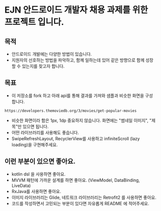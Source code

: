 # EJN 안드로이드 개발자 채용 과제를 위한 프로젝트 입니다.
## 목적
- 안드로이드 개발에는 다양한 방법이 있습니다.
- 지원자의 선호하는 방법을 파악하고, 함께 일하는데 있어 같은 방향으로 함께 성장할 수 있는지를 찾고자 합니다.

## 목표
- 이 저장소를 fork 하고 아래 api를 통해 결과를 가져와 샘플과 비슷한 화면을 구성 합니다.
<pre><code>https://developers.themoviedb.org/3/movies/get-popular-movies</code></pre>
- 비슷한 화면이라 함은 1px, 1dp 중요하지 않습니다. 화면에는 "썸네일 이미지", "제목"만 있으면 됩니다.
- 어떤 라이브러리를 사용해도 좋습니다.
- SwipeRefreshLayout, RecyclerView를 사용하고 infiniteScroll (lazy loading)을 구현해주세요.

## 이런 부분이 있으면 좋아요.
- kotlin dsl 을 사용하면 좋아요.
- MVVM 패턴에 가까운 설계를 하면 좋아요. (ViewModel, DataBinding, LiveData)
- RxJava를 사용하면 좋아요.
- 이미지 라이브러리는 Glide, 네트워크 라이브러리는 Retrofit2 를 사용하면 좋아요.
- 코드를 작성하면서 고민되는 부분이 있다면 자유롭게 README 에 적어주세요.
